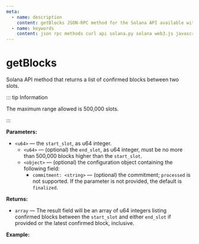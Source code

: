 ```yaml
---
meta:
  - name: description
    content: getBlocks JSON-RPC method for the Solana API available with examples in Solana web3.js, Solana.py, and cURL.
  - name: keywords
    content: json rpc methods curl api solana.py solana web3.js javascript python solana
---
```


# getBlocks

Solana API method that returns a list of confirmed blocks between two slots.

::: tip Information

The maximum range allowed is 500,000 slots.

:::

**Parameters:**

* `<u64>` — the `start_slot`, as u64 integer.
  * `<u64>` — (optional) the `end_slot`, as u64 integer, must be no more than 500,000 blocks higher than the `start_slot`.
  * `<object>` — (optional) the configuration object containing the following field:
    * `commitment: <string>` — (optional) the commitment; `processed` is not supported. If the parameter is not provided, the default is `finalized`.

**Returns:**

* `array` — The result field will be an array of u64 integers listing confirmed blocks between the `start_slot` and either `end_slot` if provided or the latest confirmed block, inclusive.

**Example:**

<CodeSwitcher :languages="{js:'Solana web3.js', py:'Solana.py', cr:'cURL'}">
<template v-slot:js>

``` js
import { PublicKey, Connection } from "@solana/web3.js"

const nodeUrl = "CHAINSTACK_NODE_URL"
const connect = new Connection(nodeUrl);

(async () => {  
  console.log(await connect.getBlocks(151696557, 151696700));
})();
```

</template>
<template v-slot:py>

``` py
from solana.rpc.api import Client

web3 = Client('CHAINSTACK_NODE_URL')

print(web3.get_blocks(151696557, 151696700))
```

</template>
<template v-slot:cr>

``` sh
curl -X POST "CHAINSTACK_NODE_URL" \
  -H "Content-Type: application/json" \
  --data '{"jsonrpc":"2.0","id":1, "method":"getBlocks", "params" : [151696557, 151696700]}'
```

</template>
</CodeSwitcher>
